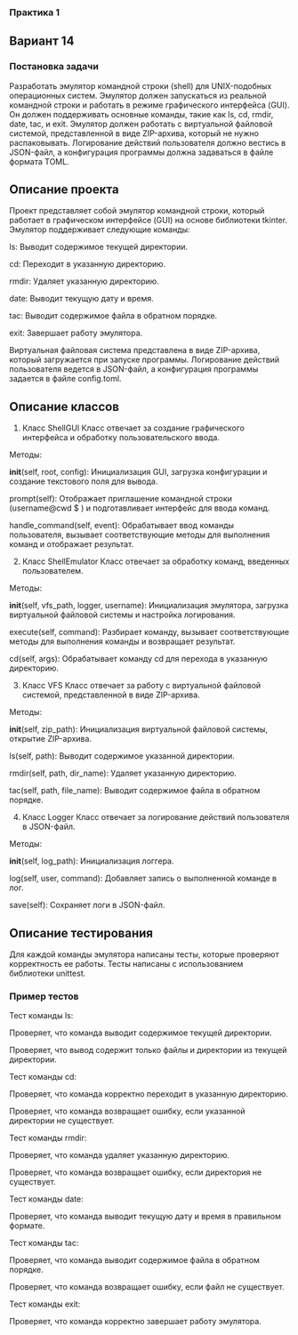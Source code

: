 ### Практика 1
##

## Вариант 14
### Постановка задачи
Разработать эмулятор командной строки (shell) для UNIX-подобных операционных систем. Эмулятор должен запускаться из реальной командной строки и работать в режиме графического интерфейса (GUI). Он должен поддерживать основные команды, такие как ls, cd, rmdir, date, tac, и exit. Эмулятор должен работать с виртуальной файловой системой, представленной в виде ZIP-архива, который не нужно распаковывать. Логирование действий пользователя должно вестись в JSON-файл, а конфигурация программы должна задаваться в файле формата TOML.

## Описание проекта
Проект представляет собой эмулятор командной строки, который работает в графическом интерфейсе (GUI) на основе библиотеки tkinter. Эмулятор поддерживает следующие команды:

ls: Выводит содержимое текущей директории.

cd: Переходит в указанную директорию.

rmdir: Удаляет указанную директорию.

date: Выводит текущую дату и время.

tac: Выводит содержимое файла в обратном порядке.

exit: Завершает работу эмулятора.

Виртуальная файловая система представлена в виде ZIP-архива, который загружается при запуске программы. Логирование действий пользователя ведется в JSON-файл, а конфигурация программы задается в файле config.toml.

## Описание классов
1. Класс ShellGUI
Класс отвечает за создание графического интерфейса и обработку пользовательского ввода.

Методы:

__init__(self, root, config): Инициализация GUI, загрузка конфигурации и создание текстового поля для вывода.

prompt(self): Отображает приглашение командной строки (username@cwd $ ) и подготавливает интерфейс для ввода команд.

handle_command(self, event): Обрабатывает ввод команды пользователя, вызывает соответствующие методы для выполнения команд и отображает результат.

2. Класс ShellEmulator
Класс отвечает за обработку команд, введенных пользователем.

Методы:

__init__(self, vfs_path, logger, username): Инициализация эмулятора, загрузка виртуальной файловой системы и настройка логирования.

execute(self, command): Разбирает команду, вызывает соответствующие методы для выполнения команды и возвращает результат.

cd(self, args): Обрабатывает команду cd для перехода в указанную директорию.

3. Класс VFS
Класс отвечает за работу с виртуальной файловой системой, представленной в виде ZIP-архива.

Методы:

__init__(self, zip_path): Инициализация виртуальной файловой системы, открытие ZIP-архива.

ls(self, path): Выводит содержимое указанной директории.

rmdir(self, path, dir_name): Удаляет указанную директорию.

tac(self, path, file_name): Выводит содержимое файла в обратном порядке.

4. Класс Logger
Класс отвечает за логирование действий пользователя в JSON-файл.

Методы:

__init__(self, log_path): Инициализация логгера.

log(self, user, command): Добавляет запись о выполненной команде в лог.

save(self): Сохраняет логи в JSON-файл.

## Описание тестирования
Для каждой команды эмулятора написаны тесты, которые проверяют корректность ее работы. Тесты написаны с использованием библиотеки unittest.

### Пример тестов
Тест команды ls:

Проверяет, что команда выводит содержимое текущей директории.

Проверяет, что вывод содержит только файлы и директории из текущей директории.

Тест команды cd:

Проверяет, что команда корректно переходит в указанную директорию.

Проверяет, что команда возвращает ошибку, если указанной директории не существует.

Тест команды rmdir:

Проверяет, что команда удаляет указанную директорию.

Проверяет, что команда возвращает ошибку, если директория не существует.

Тест команды date:

Проверяет, что команда выводит текущую дату и время в правильном формате.

Тест команды tac:

Проверяет, что команда выводит содержимое файла в обратном порядке.

Проверяет, что команда возвращает ошибку, если файл не существует.

Тест команды exit:

Проверяет, что команда корректно завершает работу эмулятора.
